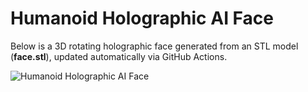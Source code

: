 # Humanoid Holographic AI Face

Below is a 3D rotating holographic face generated from an STL model (**face.stl**), updated automatically via GitHub Actions.

![Humanoid Holographic AI Face](hologram_face.gif)
